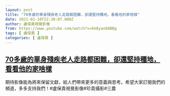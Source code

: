 ```yaml
---
layout: post
title: "70多歲的單身殘疾老人走路都困難，卻還堅持種地，看看他的家啥樣"
date: 2021-02-10T22:30:07.000Z
author: 盧保貴視覺影像
from: https://www.youtube.com/watch?v=kk8yaoOABBg
tags: [ 盧保貴 ]
categories: [ 盧保貴 ]
---
```

<!--1612996207000-->
[70多歲的單身殘疾老人走路都困難，卻還堅持種地，看看他的家啥樣](https://www.youtube.com/watch?v=kk8yaoOABBg)
------

<div>
期待影像能為將來保留文獻，給人們帶來更多的意義與思考。希望大家訂閱我們的頻道，多多支持我們！#盧保貴視覺影像#珍貴攝影#三農
</div>
